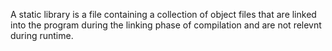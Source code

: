 A static library is a file containing a collection of object files that are linked into the program during the linking phase of compilation and are not relevnt during runtime.
